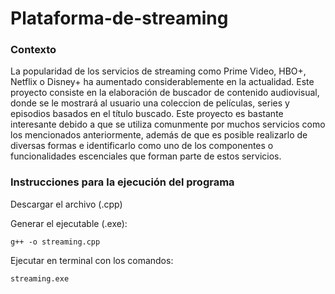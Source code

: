 # **Plataforma-de-streaming**
### Contexto
La popularidad de los servicios de streaming como Prime Video, HBO+, Netflix o Disney+ ha aumentado considerablemente en la actualidad. Este proyecto consiste en la elaboración de buscador de contenido audiovisual, donde se le mostrará al usuario una coleccion de películas, series y episodios basados en el título buscado. Este proyecto es bastante interesante debido a que se utiliza comunmente por muchos servicios como los mencionados anteriormente, además de que es posible realizarlo de diversas formas e identificarlo como uno de los componentes o funcionalidades escenciales que forman parte de estos servicios.

### Instrucciones para la ejecución del programa
Descargar el archivo (.cpp)

Generar el ejecutable (.exe):
  
    g++ -o streaming.cpp
  
Ejecutar en terminal con los comandos:

    streaming.exe
